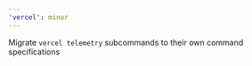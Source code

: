 ```yaml
---
'vercel': minor
---
```


Migrate `vercel telemetry` subcommands to their own command specifications
